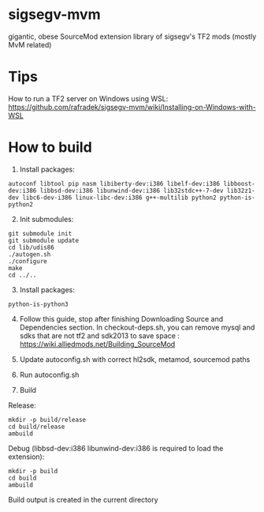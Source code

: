 # sigsegv-mvm
gigantic, obese SourceMod extension library of sigsegv's TF2 mods (mostly MvM related)

# Tips

How to run a TF2 server on Windows using WSL: https://github.com/rafradek/sigsegv-mvm/wiki/Installing-on-Windows-with-WSL

# How to build

1. Install packages:
```
autoconf libtool pip nasm libiberty-dev:i386 libelf-dev:i386 libboost-dev:i386 libbsd-dev:i386 libunwind-dev:i386 lib32stdc++-7-dev lib32z1-dev libc6-dev-i386 linux-libc-dev:i386 g++-multilib python2 python-is-python2
```

2. Init submodules:
```
git submodule init
git submodule update
cd lib/udis86
./autogen.sh
./configure
make
cd ../..
```

3. Install packages:
```
python-is-python3
```

4. Follow this guide, stop after finishing Downloading Source and Dependencies section. In checkout-deps.sh, you can remove mysql and sdks that are not tf2 and sdk2013 to save space : https://wiki.alliedmods.net/Building_SourceMod

5. Update autoconfig.sh with correct hl2sdk, metamod, sourcemod paths

6. Run autoconfig.sh

7. Build

Release:
```
mkdir -p build/release
cd build/release
ambuild
```

Debug (libbsd-dev:i386 libunwind-dev:i386 is required to load the extension):
```
mkdir -p build
cd build
ambuild
```

Build output is created in the current directory 
